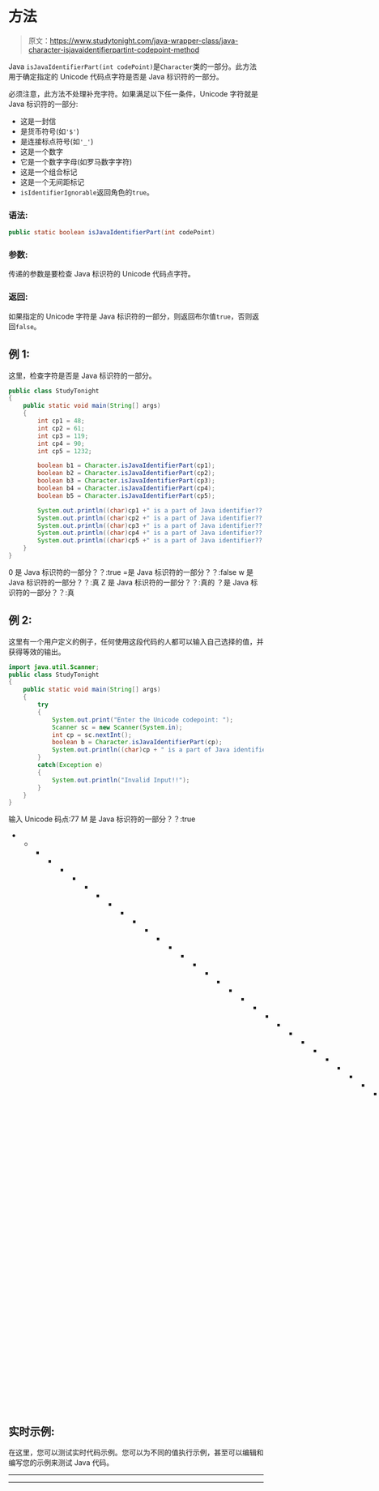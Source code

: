 # 方法

> 原文：<https://www.studytonight.com/java-wrapper-class/java-character-isjavaidentifierpartint-codepoint-method>

Java `isJavaIdentifierPart(int codePoint)`是`Character`类的一部分。此方法用于确定指定的 Unicode 代码点字符是否是 Java 标识符的一部分。

必须注意，此方法不处理补充字符。如果满足以下任一条件，Unicode 字符就是 Java 标识符的一部分:

*   这是一封信
*   是货币符号(如`'$'`)
*   是连接标点符号(如`'_'`)
*   这是一个数字
*   它是一个数字字母(如罗马数字字符)
*   这是一个组合标记
*   这是一个无间距标记
*   `isIdentifierIgnorable`返回角色的`true`。

### 语法:

```java
public static boolean isJavaIdentifierPart(int codePoint)
```

### 参数:

传递的参数是要检查 Java 标识符的 Unicode 代码点字符。

### 返回:

如果指定的 Unicode 字符是 Java 标识符的一部分，则返回布尔值`true`，否则返回`false`。

## 例 1:

这里，检查字符是否是 Java 标识符的一部分。

```java
public class StudyTonight
{  
	public static void main(String[] args)
	{  
		int cp1 = 48;  
		int cp2 = 61;  
		int cp3 = 119;  
		int cp4 = 90;   
		int cp5 = 1232;  

		boolean b1 = Character.isJavaIdentifierPart(cp1);  
		boolean b2 = Character.isJavaIdentifierPart(cp2);  
		boolean b3 = Character.isJavaIdentifierPart(cp3);  
		boolean b4 = Character.isJavaIdentifierPart(cp4);  
		boolean b5 = Character.isJavaIdentifierPart(cp5);  

		System.out.println((char)cp1 +" is a part of Java identifier??:  "+b1);  
		System.out.println((char)cp2 +" is a part of Java identifier??:  "+b2);  
		System.out.println((char)cp3 +" is a part of Java identifier??:  "+b3);  
		System.out.println((char)cp4 +" is a part of Java identifier??:  "+b4);  
		System.out.println((char)cp5 +" is a part of Java identifier??:  "+b5);  
	}  
} 
```

0 是 Java 标识符的一部分？？:true
=是 Java 标识符的一部分？？:false
w 是 Java 标识符的一部分？？:真
Z 是 Java 标识符的一部分？？:真的
？是 Java 标识符的一部分？？:真

## 例 2:

这里有一个用户定义的例子，任何使用这段代码的人都可以输入自己选择的值，并获得等效的输出。

```java
import java.util.Scanner; 
public class StudyTonight
{  
	public static void main(String[] args)
	{  
		try
		{
			System.out.print("Enter the Unicode codepoint: ");  
			Scanner sc = new Scanner(System.in);         
			int cp = sc.nextInt();  
			boolean b = Character.isJavaIdentifierPart(cp);
			System.out.println((char)cp + " is a part of Java identifier??: "+b);
		}
		catch(Exception e)
		{
			System.out.println("Invalid Input!!");
		}
	}  
}
```

输入 Unicode 码点:77
M 是 Java 标识符的一部分？？:true
* * * * * * * * * * * * * * * * * * * * * * * * * * * * * * * * *进入 Unicode 码点:44
，是 Java 标识符的一部分吗？？:假

## 实时示例:

在这里，您可以测试实时代码示例。您可以为不同的值执行示例，甚至可以编辑和编写您的示例来测试 Java 代码。

* * *

* * *